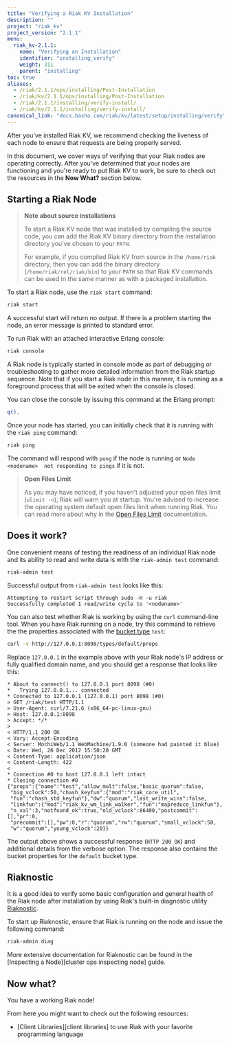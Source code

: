 ```yaml
---
title: "Verifying a Riak KV Installation"
description: ""
project: "riak_kv"
project_version: "2.1.1"
menu:
  riak_kv-2.1.1:
    name: "Verifying an Installation"
    identifier: "installing_verify"
    weight: 311
    parent: "installing"
toc: true
aliases:
  - /riak/2.1.1/ops/installing/Post-Installation
  - /riak/kv/2.1.1/ops/installing/Post-Installation
  - /riak/2.1.1/installing/verify-install/
  - /riak/kv/2.1.1/installing/verify-install/
canonical_link: "docs.basho.com/riak/kv/latest/setup/installing/verify"
---
```


[dev client libraries]: /riak/kv/2.1.1/developing/client-libraries
[perf open files]: /riak/kv/2.1.1/using/performance/open-files-limit
[cluster ops bucket types]: /riak/kv/2.1.1/using/cluster-operations/bucket-types
[cluster ops inspect node]: /riak/kv/2.1.1/using/cluster-operations/inspecting-node

After you've installed Riak KV, we recommend checking the liveness of
each node to ensure that requests are being properly served.

In this document, we cover ways of verifying that your Riak nodes are operating
correctly. After you've determined that your nodes are functioning and you're
ready to put Riak KV to work, be sure to check out the resources in the
**Now What?** section below.

## Starting a Riak Node

> **Note about source installations**
>
> To start a Riak KV node that was installed by compiling the source code, you
can add the Riak KV binary directory from the installation directory you've
chosen to your `PATH`.
>
> For example, if you compiled Riak KV from source in
the `/home/riak` directory, then you can add the binary directory
(`/home/riak/rel/riak/bin`) to your `PATH` so that Riak KV commands can be used in the same manner as with a packaged installation.

To start a Riak node, use the `riak start` command:

```bash
riak start
```

A successful start will return no output. If there is a problem starting the
node, an error message is printed to standard error.

To run Riak with an attached interactive Erlang console:

```bash
riak console
```

A Riak node is typically started in console mode as part of debugging or
troubleshooting to gather more detailed information from the Riak startup
sequence. Note that if you start a Riak node in this manner, it is running as
a foreground process that will be exited when the console is closed.

You can close the console by issuing this command at the Erlang prompt:

```erlang
q().
```

Once your node has started, you can initially check that it is running with
the `riak ping` command:

```bash
riak ping
```

The command will respond with `pong` if the node is running or `Node <nodename>  not responding to pings` if it is not.

> **Open Files Limit**
>
> As you may have noticed, if you haven't adjusted your open files limit (`ulimit -n`), Riak will warn you at startup. You're advised
to increase the operating system default open files limit when running Riak.
You can read more about why in the [Open Files Limit][perf open files] documentation.

## Does it work?

One convenient means of testing the readiness of an individual Riak node and
its ability to read and write data is with the `riak-admin test` command:

```bash
riak-admin test
```

Successful output from `riak-admin test` looks like this:

```text
Attempting to restart script through sudo -H -u riak
Successfully completed 1 read/write cycle to '<nodename>'
```

You can also test whether Riak is working by using the `curl` command-line
tool. When you have Riak running on a node, try this command to retrieve
the the properties associated with the [bucket type][cluster ops bucket types] `test`:

```bash
curl -v http://127.0.0.1:8098/types/default/props
```

Replace `127.0.0.1` in the example above with your Riak node's IP address or
fully qualified domain name, and you should get a response that looks like this:

```
* About to connect() to 127.0.0.1 port 8098 (#0)
*   Trying 127.0.0.1... connected
* Connected to 127.0.0.1 (127.0.0.1) port 8098 (#0)
> GET /riak/test HTTP/1.1
> User-Agent: curl/7.21.6 (x86_64-pc-linux-gnu)
> Host: 127.0.0.1:8098
> Accept: */*
>
< HTTP/1.1 200 OK
< Vary: Accept-Encoding
< Server: MochiWeb/1.1 WebMachine/1.9.0 (someone had painted it blue)
< Date: Wed, 26 Dec 2012 15:50:20 GMT
< Content-Type: application/json
< Content-Length: 422
<
* Connection #0 to host 127.0.0.1 left intact
* Closing connection #0
{"props":{"name":"test","allow_mult":false,"basic_quorum":false,
 "big_vclock":50,"chash_keyfun":{"mod":"riak_core_util",
 "fun":"chash_std_keyfun"},"dw":"quorum","last_write_wins":false,
 "linkfun":{"mod":"riak_kv_wm_link_walker","fun":"mapreduce_linkfun"},
 "n_val":3,"notfound_ok":true,"old_vclock":86400,"postcommit":[],"pr":0,
 "precommit":[],"pw":0,"r":"quorum","rw":"quorum","small_vclock":50,
 "w":"quorum","young_vclock":20}}
```

The output above shows a successful response (`HTTP 200 OK`) and additional
details from the verbose option. The response also contains the bucket
properties for the `default` bucket type.

## Riaknostic

It is a good idea to verify some basic configuration and general health
of the Riak node after installation by using Riak's built-in diagnostic
utility [Riaknostic](http://riaknostic.basho.com/).

To start up Riaknostic, ensure that Riak is running on the node and issue the following command:

```bash
riak-admin diag
```

More extensive documentation for Riaknostic can be found in the [Inspecting a Node][cluster ops inspecting node] guide.

## Now what?

You have a working Riak node!

From here you might want to check out the following resources:

* [Client Libraries][client libraries] to use Riak with your favorite programming language
